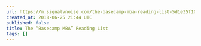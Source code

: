 ```yaml
---
url: https://m.signalvnoise.com/the-basecamp-mba-reading-list-5d1e35f10052?source=rss----668e14b18fb1---4
created_at: 2018-06-25 21:44 UTC
published: false
title: The “Basecamp MBA” Reading List
tags: []
---
```



